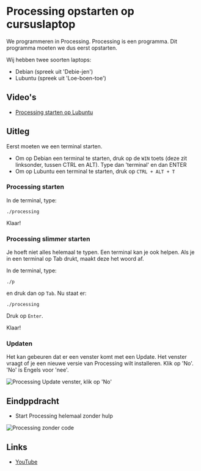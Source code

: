 # Processing opstarten op cursuslaptop

We programmeren in Processing.
Processing is een programma.
Dit programma moeten we dus eerst opstarten.

Wij hebben twee soorten laptops:

  * Debian (spreek uit 'Debie-jen')
  * Lubuntu (spreek uit 'Loe-boen-toe')

## Video's

 * [Processing starten op Lubuntu](http://www.richelbilderbeek.nl/dojo_lubuntu_opstarten.mp4)

## Uitleg

Eerst moeten we een terminal starten.

 * Om op Debian een terminal te starten, druk op de `WIN` toets (deze zit linksonder, tussen CTRL en ALT). Type dan 'terminal' en dan ENTER 
 * Om op Lubuntu een terminal te starten, druk op `CTRL + ALT + T`

### Processing starten

In de terminal, type:

```
./processing
```

Klaar!

### Processing slimmer starten
 
Je hoeft niet alles helemaal te typen.
Een terminal kan je ook helpen.
Als je in een terminal op Tab drukt, maakt deze het woord af.

In de terminal, type:

```
./p
```

en druk dan op `Tab`. Nu staat er:

```
./processing
```

Druk op `Enter`.

Klaar!

### Updaten

Het kan gebeuren dat er een venster komt met een Update. Het venster vraagt
of je een nieuwe versie van Processing wilt installeren. Klik op 'No'. 'No' 
is Engels voor 'nee'.

![Processing Update venster, klik op 'No'](ProcessingOpstartenOpCursusLaptopNewVersionDialog.png)

## Eindppdracht
 
 * Start Processing helemaal zonder hulp

![Processing zonder code](ProcessingOpstartenOpCursusLaptopProcessing.png)

## Links

 * [YouTube](https://www.youtube.com/watch?v=ZFVfnK8i2v0)
